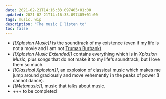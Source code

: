 ```yaml
---
date: 2021-02-21T14:16:33.097405+01:00
updated: 2021-02-21T14:16:33.097405+01:00
tags: music, wip
description: "The music I listen to"
toc: false
---
```

- *[[Xplosion Music]]* is the soundtrack of my existence (even if my life is not a movie and I am not [Truman Burbank](https://en.wikipedia.org/wiki/The_Truman_Show "The Truman Show on Wiipedia")).
- *[[Xplosion Music Extended]]* contains everything which is in *Xplosion Music*, plus songs that do not make it to my life’s soundtrack, but I love them so much.
- *[[Classical Xplosion]]*, an explosion of classical music which makes me jump around graciously and move vehemently in the peaks of power (I cannot dance).
- *[[Metamusic]]*, music that talks about music.
- +++ to be completed